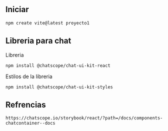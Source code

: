 ## Iniciar
```
npm create vite@latest proyecto1
```

## Libreria para chat
Libreria
```
npm install @chatscope/chat-ui-kit-react
```

Estilos de la libreria
```
npm install @chatscope/chat-ui-kit-styles
```

## Refrencias 

```
https://chatscope.io/storybook/react/?path=/docs/components-chatcontainer--docs
```